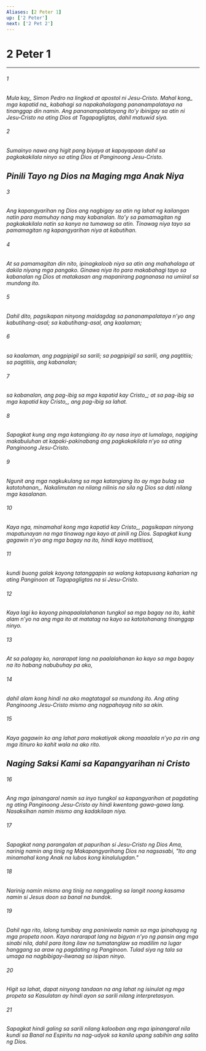```yaml
---
Aliases: [2 Peter 1]
up: ['2 Peter']
next: ['2 Pet 2']
---
```

# 2 Peter 1

***






















###### 1 










<i class="trans-change">Mula kay_ Simon Pedro na lingkod at apostol ni Jesu-Cristo. <i class="trans-change">Mahal kong_ mga <i class="trans-change">kapatid na_ kabahagi sa napakahalagang pananampalataya na tinanggap din namin. Ang pananampalatayang itoʼy ibinigay sa atin ni Jesu-Cristo na ating Dios at Tagapagligtas, dahil matuwid siya. 





















###### 2 










Sumainyo nawa ang higit pang biyaya at kapayapaan dahil sa pagkakakilala ninyo sa ating Dios at Panginoong Jesu-Cristo.

## Pinili Tayo ng Dios na Maging mga Anak Niya 





















###### 3 










Ang kapangyarihan ng Dios ang nagbigay sa atin ng lahat ng kailangan natin para mamuhay nang may kabanalan. Itoʼy sa pamamagitan ng pagkakakilala natin sa kanya na tumawag sa atin. Tinawag niya tayo sa pamamagitan ng kapangyarihan niya at kabutihan. 





















###### 4 










At sa pamamagitan din nito, ipinagkaloob niya sa atin ang mahahalaga at dakila niyang mga pangako. Ginawa niya ito para makabahagi tayo sa kabanalan ng Dios at matakasan ang mapanirang pagnanasa na umiiral sa mundong ito. 





















###### 5 










Dahil dito, pagsikapan ninyong maidagdag sa pananampalataya nʼyo ang kabutihang-asal; sa kabutihang-asal, ang kaalaman; 





















###### 6 










sa kaalaman, ang pagpipigil sa sarili; sa pagpipigil sa sarili, ang pagtitiis; sa pagtitiis, ang kabanalan; 





















###### 7 










sa kabanalan, ang pag-ibig sa mga kapatid <i class="trans-change">kay Cristo_; at sa pag-ibig sa mga kapatid <i class="trans-change">kay Cristo_, ang pag-ibig sa lahat. 





















###### 8 










Sapagkat kung ang mga katangiang ito ay nasa inyo at lumalago, nagiging makabuluhan at kapaki-pakinabang ang pagkakakilala nʼyo sa ating Panginoong Jesu-Cristo. 





















###### 9 










Ngunit ang mga nagkukulang sa mga katangiang ito ay mga bulag <i class="trans-change">sa katotohanan_. Nakalimutan na nilang nilinis na sila ng Dios sa dati nilang mga kasalanan. 





















###### 10 










Kaya nga, minamahal kong mga kapatid <i class="trans-change">kay Cristo_, pagsikapan ninyong mapatunayan na mga tinawag nga kayo at pinili ng Dios. Sapagkat kung gagawin nʼyo ang mga bagay na ito, hindi kayo matitisod, 





















###### 11 










kundi buong galak kayong tatanggapin sa walang katapusang kaharian ng ating Panginoon at Tagapagligtas na si Jesu-Cristo. 





















###### 12 










Kaya lagi ko kayong pinapaalalahanan tungkol sa mga bagay na ito, kahit alam nʼyo na ang mga ito at matatag na kayo sa katotohanang tinanggap ninyo. 





















###### 13 










At sa palagay ko, nararapat lang na paalalahanan ko kayo sa mga bagay na ito habang nabubuhay pa ako, 





















###### 14 










dahil alam kong hindi na ako magtatagal sa mundong ito. Ang ating Panginoong Jesu-Cristo mismo ang nagpahayag nito sa akin. 





















###### 15 










Kaya gagawin ko ang lahat para makatiyak akong maaalala nʼyo pa rin ang mga itinuro ko kahit wala na ako rito.

## Naging Saksi Kami sa Kapangyarihan ni Cristo 





















###### 16 










Ang mga ipinangaral namin sa inyo tungkol sa kapangyarihan at pagdating ng ating Panginoong Jesu-Cristo ay hindi kwentong gawa-gawa lang. Nasaksihan namin mismo ang kadakilaan niya. 





















###### 17 










Sapagkat nang parangalan at papurihan si Jesu-Cristo ng Dios Ama, narinig namin ang tinig ng Makapangyarihang Dios na nagsasabi, "Ito ang minamahal kong Anak na lubos kong kinalulugdan." 





















###### 18 










Narinig namin mismo ang tinig na nanggaling sa langit noong kasama namin si Jesus doon sa banal na bundok. 





















###### 19 










Dahil nga rito, lalong tumibay ang paniniwala namin sa mga ipinahayag ng mga propeta noon. Kaya nararapat lang na bigyan nʼyo ng pansin ang mga sinabi nila, dahil para itong ilaw na tumatanglaw sa madilim na lugar hanggang sa araw ng pagdating ng Panginoon. Tulad siya ng tala sa umaga na nagbibigay-liwanag sa isipan ninyo. 





















###### 20 










Higit sa lahat, dapat ninyong tandaan na ang lahat ng isinulat ng mga propeta sa Kasulatan ay hindi ayon sa sarili nilang interpretasyon. 





















###### 21 










Sapagkat hindi galing sa sarili nilang kalooban ang mga ipinangaral nila kundi sa Banal na Espiritu na nag-udyok sa kanila upang sabihin ang salita ng Dios.

